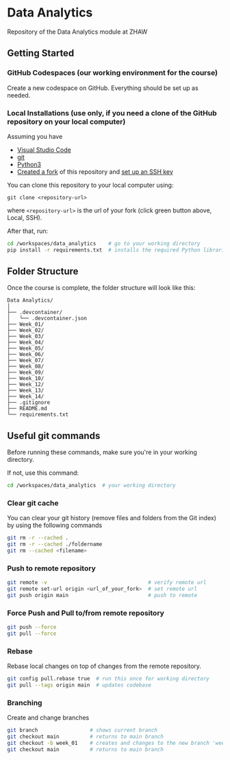 # Data Analytics

Repository of the Data Analytics module at ZHAW

## Getting Started

### GitHub Codespaces (our working environment for the course)

Create a new codespace on GitHub. Everything should be set up as needed.

### Local Installations (use only, if you need a clone of the GitHub repository on your local computer)

Assuming you have

- [Visual Studio Code](https://code.visualstudio.com/Download)
- [git](https://github.com/git-guides/install-git)
- [Python3](https://www.python.org/downloads/)
- [Created a fork](https://github.com/mario-gellrich-zhaw/data_analytics/fork) of this repository and [set up an SSH key](https://docs.github.com/en/github-ae@latest/authentication/connecting-to-github-with-ssh/adding-a-new-ssh-key-to-your-github-account)

You can clone this repository to your local computer using:

```
git clone <repository-url>
```

where `<repository-url>` is the url of your fork (click green button above, Local, SSH).

After that, run:

```bash
cd /workspaces/data_analytics    # go to your working directory
pip install -r requirements.txt  # installs the required Python libraries
```

## Folder Structure

Once the course is complete, the folder structure will look like this:

```
Data Analytics/
│
├── .devcontainer/
│   └── .devcontainer.json
├── Week_01/
├── Week_02/
├── Week_03/
├── Week_04/
├── Week_05/
├── Week_06/
├── Week_07/
├── Week_08/
├── Week_09/
├── Week_10/
├── Week_12/
├── Week_13/
├── Week_14/
├── .gitignore
├── README.md
└── requirements.txt
```

## Useful git commands

Before running these commands, make sure you're in your working directory.

If not, use this command:

```bash
cd /workspaces/data_analytics  # your working directory
```

### Clear git cache

You can clear your git history (remove files and folders from the Git index) by using the following commands

```bash
git rm -r --cached .
git rm -r --cached ./foldername
git rm --cached <filename>
```

### Push to remote repository

```bash
git remote -v                                 # verify remote url
git remote set-url origin <url_of_your_fork>  # set remote url
git push origin main                          # push to remote
```

### Force Push and Pull to/from remote repository

```bash
git push --force
git pull --force
```

### Rebase

Rebase local changes on top of changes from the remote repository.

```bash
git config pull.rebase true  # run this once for working directory
git pull --tags origin main  # updates codebase
```

### Branching

Create and change branches

```bash
git branch                 # shows current branch
git checkout main          # returns to main branch
git checkout -b week_01    # creates and changes to the new branch 'week_01'
git checkout main          # returns to main branch
```